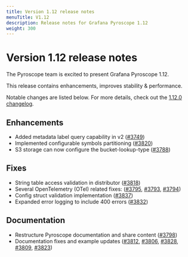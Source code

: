 ```yaml
---
title: Version 1.12 release notes
menuTitle: V1.12
description: Release notes for Grafana Pyroscope 1.12
weight: 300
---
```


# Version 1.12 release notes

The Pyroscope team is excited to present Grafana Pyroscope 1.12.

This release contains enhancements, improves stability & performance.

Notable changes are listed below. For more details, check out the [1.12.0 changelog](https://github.com/grafana/pyroscope/compare/v1.11.0...v1.12.0).

## Enhancements

* Added metadata label query capability in v2 ([#3749](https://github.com/grafana/pyroscope/pull/3749))
* Implemented configurable symbols partitioning ([#3820](https://github.com/grafana/pyroscope/pull/3820))
* S3 storage can now configure the  bucket-lookup-type ([#3788](https://github.com/grafana/pyroscope/pull/3788))

## Fixes
* String table access validation in distributor ([#3818](https://github.com/grafana/pyroscope/pull/3818))
* Several OpenTelemetry (OTel) related fixes: ([#3795](https://github.com/grafana/pyroscope/pull/3795), [#3793](https://github.com/grafana/pyroscope/pull/3793), [#3794](https://github.com/grafana/pyroscope/pull/3794))
* Config struct validation implementation ([#3837](https://github.com/grafana/pyroscope/pull/3837))
* Expanded error logging to include 400 errors ([#3832](https://github.com/grafana/pyroscope/pull/3832))

## Documentation
* Restructure Pyroscope documentation and share content ([#3798](https://github.com/grafana/pyroscope/pull/3798))
* Documentation fixes and example updates ([#3812](https://github.com/grafana/pyroscope/pull/3812), [#3806](https://github.com/grafana/pyroscope/pull/3806), [#3828](https://github.com/grafana/pyroscope/pull/3828), [#3809](https://github.com/grafana/pyroscope/pull/3809), [#3823](https://github.com/grafana/pyroscope/pull/3823))
